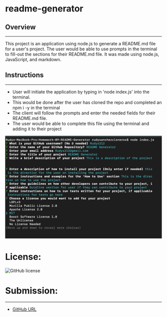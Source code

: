 # readme-generator

## Overview

---

This project is an application using node.js to generate a README.md file for a user's project. The user would be able to use prompts in the terminal to fill-out the sections for their README.md file.
It was made using node.js, JavaScript, and markdown.

## Instructions

---

- User will initiate the application by typing in 'node index.js' into the terminal. 
- This would be done after the user has cloned the repo and completed an npm i -y in the terminal
- The client will follow the prompts and enter the needed fields for their README.md file. 
- The user would be able to complete this file using the terminal and adding it to their project

![Terminal Prompts](./assets/images/terminalPrompts.png)

# License:

![GitHub license](https://img.shields.io/badge/license-MIT-blue.svg)

# Submission:

---

- [GitHub URL](https://github.com/Rudys212/Homework-09-README-Generator)
